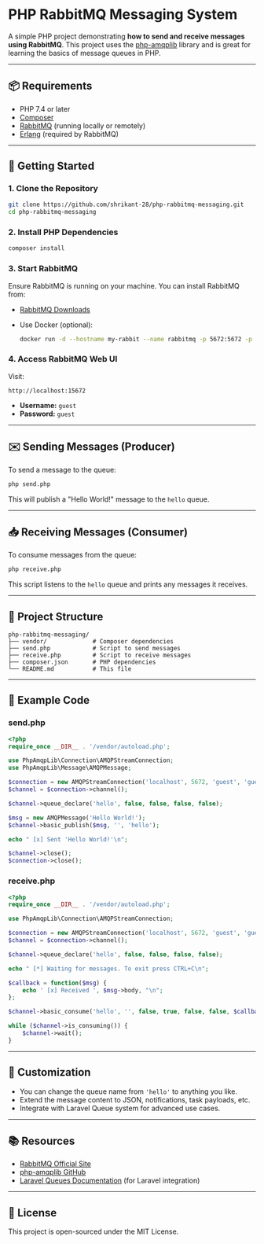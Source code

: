 # PHP RabbitMQ Messaging System

A simple PHP project demonstrating **how to send and receive messages using RabbitMQ**. This project uses the [php-amqplib](https://github.com/php-amqplib/php-amqplib) library and is great for learning the basics of message queues in PHP.

---

## 📦 Requirements

- PHP 7.4 or later
- [Composer](https://getcomposer.org/)
- [RabbitMQ](https://www.rabbitmq.com/) (running locally or remotely)
- [Erlang](https://www.erlang.org/downloads) (required by RabbitMQ)

---

## 🚀 Getting Started

### 1. Clone the Repository

```bash
git clone https://github.com/shrikant-28/php-rabbitmq-messaging.git
cd php-rabbitmq-messaging
````

### 2. Install PHP Dependencies

```bash
composer install
```

### 3. Start RabbitMQ

Ensure RabbitMQ is running on your machine. You can install RabbitMQ from:

* [RabbitMQ Downloads](https://www.rabbitmq.com/download.html)
* Use Docker (optional):

  ```bash
  docker run -d --hostname my-rabbit --name rabbitmq -p 5672:5672 -p 15672:15672 rabbitmq:3-management
  ```

### 4. Access RabbitMQ Web UI

Visit:

```
http://localhost:15672
```

* **Username:** `guest`
* **Password:** `guest`

---

## ✉️ Sending Messages (Producer)

To send a message to the queue:

```bash
php send.php
```

This will publish a "Hello World!" message to the `hello` queue.

---

## 📥 Receiving Messages (Consumer)

To consume messages from the queue:

```bash
php receive.php
```

This script listens to the `hello` queue and prints any messages it receives.

---

## 📂 Project Structure

```
php-rabbitmq-messaging/
├── vendor/             # Composer dependencies
├── send.php            # Script to send messages
├── receive.php         # Script to receive messages
├── composer.json       # PHP dependencies
└── README.md           # This file
```

---

## 📝 Example Code

### send.php

```php
<?php
require_once __DIR__ . '/vendor/autoload.php';

use PhpAmqpLib\Connection\AMQPStreamConnection;
use PhpAmqpLib\Message\AMQPMessage;

$connection = new AMQPStreamConnection('localhost', 5672, 'guest', 'guest');
$channel = $connection->channel();

$channel->queue_declare('hello', false, false, false, false);

$msg = new AMQPMessage('Hello World!');
$channel->basic_publish($msg, '', 'hello');

echo " [x] Sent 'Hello World!'\n";

$channel->close();
$connection->close();
```

### receive.php

```php
<?php
require_once __DIR__ . '/vendor/autoload.php';

use PhpAmqpLib\Connection\AMQPStreamConnection;

$connection = new AMQPStreamConnection('localhost', 5672, 'guest', 'guest');
$channel = $connection->channel();

$channel->queue_declare('hello', false, false, false, false);

echo " [*] Waiting for messages. To exit press CTRL+C\n";

$callback = function($msg) {
    echo ' [x] Received ', $msg->body, "\n";
};

$channel->basic_consume('hello', '', false, true, false, false, $callback);

while ($channel->is_consuming()) {
    $channel->wait();
}
```

---

## 🔧 Customization

* You can change the queue name from `'hello'` to anything you like.
* Extend the message content to JSON, notifications, task payloads, etc.
* Integrate with Laravel Queue system for advanced use cases.

---

## 📚 Resources

* [RabbitMQ Official Site](https://www.rabbitmq.com/)
* [php-amqplib GitHub](https://github.com/php-amqplib/php-amqplib)
* [Laravel Queues Documentation](https://laravel.com/docs/queues) (for Laravel integration)

---

## 📌 License

This project is open-sourced under the MIT License.
